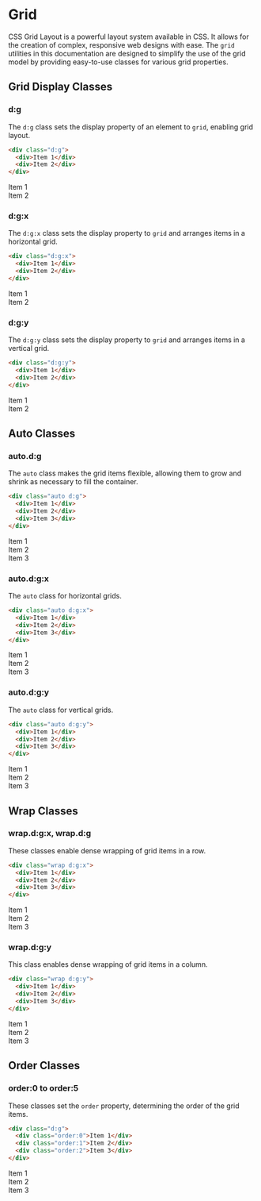 
# Grid

CSS Grid Layout is a powerful layout system available in CSS. It allows for the creation of complex, responsive web designs with ease. The `grid` utilities in this documentation are designed to simplify the use of the grid model by providing easy-to-use classes for various grid properties.

## Grid Display Classes

### d:g

The `d:g` class sets the display property of an element to `grid`, enabling grid layout.

```html
<div class="d:g">
  <div>Item 1</div>
  <div>Item 2</div>
</div>
```

<div class="example d:g">
  <div>Item 1</div>
  <div>Item 2</div>
</div>

### d:g:x

The `d:g:x` class sets the display property to `grid` and arranges items in a horizontal grid.

```html
<div class="d:g:x">
  <div>Item 1</div>
  <div>Item 2</div>
</div>
```

<div class="example d:g:x">
  <div>Item 1</div>
  <div>Item 2</div>
</div>

### d:g:y

The `d:g:y` class sets the display property to `grid` and arranges items in a vertical grid.

```html
<div class="d:g:y">
  <div>Item 1</div>
  <div>Item 2</div>
</div>
```

<div class="example d:g:y">
  <div>Item 1</div>
  <div>Item 2</div>
</div>

## Auto Classes

### auto.d:g

The `auto` class makes the grid items flexible, allowing them to grow and shrink as necessary to fill the container.

```html
<div class="auto d:g">
  <div>Item 1</div>
  <div>Item 2</div>
  <div>Item 3</div>
</div>
```

<div class="example auto d:g">
  <div>Item 1</div>
  <div>Item 2</div>
  <div>Item 3</div>
</div>

### auto.d:g:x

The `auto` class for horizontal grids.

```html
<div class="auto d:g:x">
  <div>Item 1</div>
  <div>Item 2</div>
  <div>Item 3</div>
</div>
```

<div class="example auto d:g:x">
  <div>Item 1</div>
  <div>Item 2</div>
  <div>Item 3</div>
</div>

### auto.d:g:y

The `auto` class for vertical grids.

```html
<div class="auto d:g:y">
  <div>Item 1</div>
  <div>Item 2</div>
  <div>Item 3</div>
</div>
```

<div class="example auto d:g:y">
  <div>Item 1</div>
  <div>Item 2</div>
  <div>Item 3</div>
</div>

## Wrap Classes

### wrap.d:g:x, wrap.d:g

These classes enable dense wrapping of grid items in a row.

```html
<div class="wrap d:g:x">
  <div>Item 1</div>
  <div>Item 2</div>
  <div>Item 3</div>
</div>
```

<div class="example wrap d:g:x">
  <div>Item 1</div>
  <div>Item 2</div>
  <div>Item 3</div>
</div>

### wrap.d:g:y

This class enables dense wrapping of grid items in a column.

```html
<div class="wrap d:g:y">
  <div>Item 1</div>
  <div>Item 2</div>
  <div>Item 3</div>
</div>
```

<div class="example wrap d:g:y">
  <div>Item 1</div>
  <div>Item 2</div>
  <div>Item 3</div>
</div>

## Order Classes

### order:0 to order:5

These classes set the `order` property, determining the order of the grid items.

```html
<div class="d:g">
  <div class="order:0">Item 1</div>
  <div class="order:1">Item 2</div>
  <div class="order:2">Item 3</div>
</div>
```

<div class="example d:g">
  <div class="order:0">Item 1</div>
  <div class="order:1">Item 2</div>
  <div class="order:2">Item 3</div>
</div>

